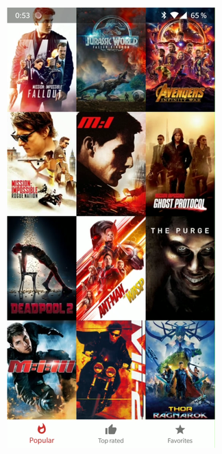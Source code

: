 [![PopularMoviesStage2](https://github.com/JavierSegoviaCordoba/PopularMoviesStage2/blob/master/PopularMovies2.png)](http://www.youtube.com/watch?v=kZdV3nmdtsM "PopularMoviesStage2")